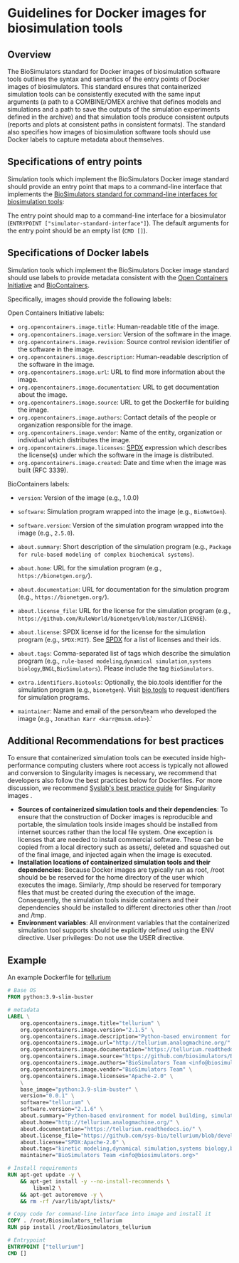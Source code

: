 # Guidelines for Docker images for biosimulation tools

## Overview
The BioSimulators standard for Docker images of biosimulation software tools outlines the syntax and semantics of the entry points of Docker images of biosimulators. This standard ensures that containerized simulation tools can be consistently executed with the same input arguments (a path to a COMBINE/OMEX archive that defines models and simulations and a path to save the outputs of the simulation experiments defined in the archive) and that simulation tools produce consistent outputs (reports and plots at consistent paths in consistent formats). The standard also specifies how images of biosimulation software tools should use Docker labels to capture metadata about themselves.


## Specifications of entry points 

Simulation tools which implement the BioSimulators Docker image standard should provide an entry point that maps to a command-line interface that implements the [BioSimulators standard for command-line interfaces for biosimulation tools](./simulator-interfaces.md):

The entry point should map to a command-line interface for a biosimulator (`ENTRYPOINT ["simulator-standard-interface"]`).
The default arguments for the entry point should be an empty list (`CMD []`).

## Specifications of Docker labels

Simulation tools which implement the BioSimulators Docker image standard should use labels to provide metadata consistent with the [Open Containers Initiative](https://opencontainers.org/)  and [BioContainers](https://biocontainers.pro/).

Specifically, images should provide the following labels:

Open Containers Initiative labels:

- `org.opencontainers.image.title`: Human-readable title of the image.
- `org.opencontainers.image.version`: Version of the software in the image.
- `org.opencontainers.image.revision`: Source control revision identifier of the software in the image.
- `org.opencontainers.image.description`: Human-readable description of the software in the image.
- `org.opencontainers.image.url`: URL to find more information about the image.
- `org.opencontainers.image.documentation`: URL to get documentation about the image.
- `org.opencontainers.image.source`: URL to get the Dockerfile for building the image.
- `org.opencontainers.image.authors`: Contact details of the people or organization responsible for the image.
- `org.opencontainers.image.vendor`: Name of the entity, organization or individual which distributes the image.
- `org.opencontainers.image.licenses`: [SPDX](https://spdx.org/) expression which describes the license(s) under which the software in the image is distributed.
- `org.opencontainers.image.created`: Date and time when the image was built (RFC 3339).

BioContainers labels:

- `version`: Version of the image (e.g., 1.0.0)

- `software`: Simulation program wrapped into the image (e.g., `BioNetGen`).
- `software.version`: Version of the simulation program wrapped into the image (e.g., `2.5.0`).
- `about.summary`: Short description of the simulation program (e.g., `Package for rule-based modeling of complex biochemical systems`).
- `about.home`: URL for the simulation program (e.g., `https://bionetgen.org/`).
- `about.documentation`: URL for documentation for the simulation program (e.g., `https://bionetgen.org/`).
- `about.license_file`: URL for the license for the simulation program (e.g., `https://github.com/RuleWorld/bionetgen/blob/master/LICENSE`).
- `about.license`: SPDX license id for the license for the simulation program (e.g., `SPDX:MIT`). See [SPDX](https://spdx.org/)  for a list of licenses and their ids.
- `about.tags`: Comma-separated list of tags which describe the simulation program (e.g., `rule-based modeling`,`dynamical simulation`,`systems biology`,`BNGL`,`BioSimulators`). Please include the tag `BioSimulators`.
- `extra.identifiers.biotools`: Optionally, the bio.tools identifier for the simulation program (e.g., `bionetgen`). Visit [bio.tools](https://bio.tools/)  to request identifiers for simulation programs.
- `maintainer`: Name and email of the person/team who developed the image (e.g., `Jonathan Karr <karr@mssm.edu>`).'


## Additional Recommendations for best practices

To ensure that containerized simulation tools can be executed inside high-performance computing clusters where root access is typically not allowed and conversion to Singularity images is necessary, we recommend that developers also follow the best practices below for Dockerfiles. For more discussion, we recommend [Syslab's best practice guide](https://sylabs.io/guides/3.7/user-guide/singularity_and_docker.html#best-practices) for Singularity images .

- **Sources of containerized simulation tools and their dependencies**: To ensure that the construction of Docker images is reproducible and portable, the simulation tools inside images should be installed from internet sources rather than the local file system. One exception is licenses that are needed to install commercial software. These can be copied from a local directory such as assets/, deleted and squashed out of the final image, and injected again when the image is executed.
- **Installation locations of containerized simulation tools and their dependencies**: Because Docker images are typically run as root, /root should be be reserved for the home directory of the user which executes the image. Similarly, /tmp should be reserved for temporary files that must be created during the execution of the image. Consequently, the simulation tools inside containers and their dependencies should be installed to different directories other than /root and /tmp.
- **Environment variables**: All environment variables that the containerized simulation tool supports should be explicitly defined using the ENV directive.
User privileges: Do not use the USER directive.

## Example

An example Dockerfile for [tellurium](http://tellurium.analogmachine.org/)

```Dockerfile
# Base OS
FROM python:3.9-slim-buster

# metadata
LABEL \
    org.opencontainers.image.title="tellurium" \
    org.opencontainers.image.version="2.1.5" \
    org.opencontainers.image.description="Python-based environment for model building, simulation, and analysis that facilitates reproducibility of models in systems and synthetic biology" \
    org.opencontainers.image.url="http://tellurium.analogmachine.org/" \
    org.opencontainers.image.documentation="https://tellurium.readthedocs.io/" \
    org.opencontainers.image.source="https://github.com/biosimulators/Biosimulators_tellurium" \
    org.opencontainers.image.authors="BioSimulators Team <info@biosimulators.org>" \
    org.opencontainers.image.vendor="BioSimulators Team" \
    org.opencontainers.image.licenses="Apache-2.0" \
    \
    base_image="python:3.9-slim-buster" \
    version="0.0.1" \
    software="tellurium" \
    software.version="2.1.6" \
    about.summary="Python-based environment for model building, simulation, and analysis that facilitates reproducibility of models in systems and synthetic biology" \
    about.home="http://tellurium.analogmachine.org/" \
    about.documentation="https://tellurium.readthedocs.io/" \
    about.license_file="https://github.com/sys-bio/tellurium/blob/develop/LICENSE.txt" \
    about.license="SPDX:Apache-2.0" \
    about.tags="kinetic modeling,dynamical simulation,systems biology,biochemical networks,SBML,SED-ML,COMBINE,OMEX,BioSimulators" \
    maintainer="BioSimulators Team <info@biosimulators.org>"

# Install requirements
RUN apt-get update -y \
    && apt-get install -y --no-install-recommends \
        libxml2 \
    && apt-get autoremove -y \
    && rm -rf /var/lib/apt/lists/*

# Copy code for command-line interface into image and install it
COPY . /root/Biosimulators_tellurium
RUN pip install /root/Biosimulators_tellurium

# Entrypoint
ENTRYPOINT ["tellurium"]
CMD []
```